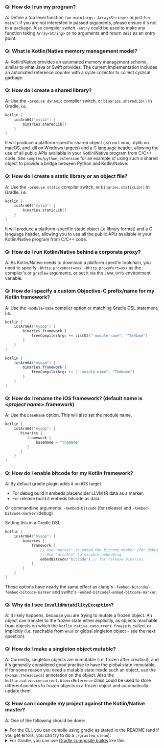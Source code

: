 ### Q: How do I run my program?

A: Define a top level function `fun main(args: Array<String>)` or just  `fun main()` if you are not interested
in passed arguments, please ensure it's not in a package.
Also compiler switch `-entry` could be used to make any function taking `Array<String>` or no arguments
and return `Unit` as an entry point.


### Q: What is Kotlin/Native memory management model?

A: Kotlin/Native provides an automated memory management scheme, similar to what Java or Swift provides.
The current implementation includes an automated reference counter with a cycle collector to collect cyclical
garbage.


### Q: How do I create a shared library?

A: Use the `-produce dynamic` compiler switch, or `binaries.sharedLib()` in Gradle, i.e.

<div class="sample" markdown="1" theme="idea" mode="kotlin" data-highlight-only>

```kotlin
kotlin {
    iosArm64("mylib") {
        binaries.sharedLib()
    }
}
```

</div>

It will produce a platform-specific shared object (.so on Linux, .dylib on macOS, and .dll on Windows targets) and a
C language header, allowing the use of all public APIs available in your Kotlin/Native program from C/C++ code.
See `samples/python_extension` for an example of using such a shared object to provide a bridge between Python and
Kotlin/Native.


### Q: How do I create a static library or an object file?

A: Use the `-produce static` compiler switch, or `binaries.staticLib()` in Gradle, i.e.

<div class="sample" markdown="1" theme="idea" mode="kotlin" data-highlight-only>

```kotlin
kotlin {
    iosArm64("mylib") {
        binaries.staticLib()
    }
}
```

</div>

It will produce a platform-specific static object (.a library format) and a C language header, allowing you to
use all the public APIs available in your Kotlin/Native program from C/C++ code.


### Q: How do I run Kotlin/Native behind a corporate proxy?

A: As Kotlin/Native needs to download a platform specific toolchain, you need to specify
`-Dhttp.proxyHost=xxx -Dhttp.proxyPort=xxx` as the compiler's or `gradlew` arguments,
or set it via the `JAVA_OPTS` environment variable.


### Q: How do I specify a custom Objective-C prefix/name for my Kotlin framework?

A: Use the `-module-name` compiler option or matching Gradle DSL statement, i.e.

<div class="multi-language-sample" data-lang="kotlin">
<div class="sample" markdown="1" theme="idea" mode="kotlin" data-highlight-only>

```kotlin
kotlin {
    iosArm64("myapp") {
        binaries.framework {
            freeCompilerArgs += listOf("-module-name", "TheName")
        }
    }
}
```

</div>
</div>

<div class="multi-language-sample" data-lang="groovy">
<div class="sample" markdown="1" theme="idea" mode="groovy">

```groovy
kotlin {
    iosArm64("myapp") {
        binaries.framework {
            freeCompilerArgs += ["-module-name", "TheName"]
        }
    }
}
```

</div>
</div>

### Q: How do I rename the iOS framework? (default name is _\<project name\>_.framework)

A: Use the `baseName` option. This will also set the module name.

<div class="sample" markdown="1" theme="idea" mode="kotlin" data-highlight-only>

```kotlin
kotlin {
    iosArm64("myapp") {
       binaries {
          framework {
              baseName = "TheName"
          }
       }
    }
}
```

</div>

### Q: How do I enable bitcode for my Kotlin framework?

A: By default gradle plugin adds it on iOS target.
 * For debug build it embeds placeholder LLVM IR data as a marker.
 * For release build it embeds bitcode as data.

Or commandline arguments: `-Xembed-bitcode` (for release) and `-Xembed-bitcode-marker` (debug)

Setting this in a Gradle DSL: 
<div class="sample" markdown="1" theme="idea" mode="kotlin" data-highlight-only>

```kotlin
kotlin {
    iosArm64("myapp") {
        binaries {
            framework {
                // Use "marker" to embed the bitcode marker (for debug builds).
                // Use "disable" to disable embedding.
                embedBitcode("bitcode") // for release binaries.
            }
        }
    }
}
```

</div>

These options have nearly the same effect as clang's `-fembed-bitcode`/`-fembed-bitcode-marker`
and swiftc's `-embed-bitcode`/`-embed-bitcode-marker`.

### Q: Why do I see `InvalidMutabilityException`?

A: It likely happens, because you are trying to mutate a frozen object. An object can transfer to the
frozen state either explicitly, as objects reachable from objects on which the `kotlin.native.concurrent.freeze` is called,
or implicitly (i.e. reachable from `enum` or global singleton object - see the next question).


### Q: How do I make a singleton object mutable?

A: Currently, singleton objects are immutable (i.e. frozen after creation), and it's generally considered
good practise to have the global state immutable. If for some reason you need a mutable state inside such an
object, use the `@konan.ThreadLocal` annotation on the object. Also the `kotlin.native.concurrent.AtomicReference` class could be
used to store different pointers to frozen objects in a frozen object and automatically update them.

### Q: How can I compile my project against the Kotlin/Native master?

A: One of the following should be done:

<details>
    
<summary>For the CLI, you can compile using gradle as stated in the README (and if you get errors, you can try to do a <code>./gradlew clean</code>):</summary>

<div class="sample" markdown="1" theme="idea" mode="shell">

```bash
./gradlew dependencies:update
./gradlew dist distPlatformLibs
```

</div>


You can then set the `KONAN_HOME` env variable to the generated `dist` folder in the git repository.

</details>

<details>
<summary>For Gradle, you can use <a href="https://docs.gradle.org/current/userguide/composite_builds.html">Gradle composite builds</a> like this:</summary>

<div class="sample" markdown="1" theme="idea" mode="shell">


```bash
# Set with the path of your kotlin-native clone
export KONAN_REPO=$PWD/../kotlin-native

# Run this once since it is costly, you can remove the `clean` task if not big changes were made from the last time you did this
pushd $KONAN_REPO && git pull && ./gradlew clean dependencies:update dist distPlatformLibs && popd

# In your project, you set have to the org.jetbrains.kotlin.native.home property, and include as composite the shared and gradle-plugin builds
./gradlew check -Porg.jetbrains.kotlin.native.home=$KONAN_REPO/dist --include-build $KONAN_REPO/shared --include-build $KONAN_REPO/tools/kotlin-native-gradle-plugin
```

</div>

</details>
